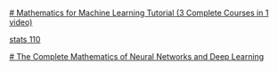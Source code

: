[# Mathematics for Machine Learning Tutorial (3 Complete Courses in 1 video)](https://www.youtube.com/watch?v=0z6AhrOSrRs)

[stats 110](https://www.youtube.com/watch?v=KbB0FjPg0mw&list=PL2SOU6wwxB0uwwH80KTQ6ht66KWxbzTIo&index=1)



[# The Complete Mathematics of Neural Networks and Deep Learning](https://www.youtube.com/@adamdhalla1270)


